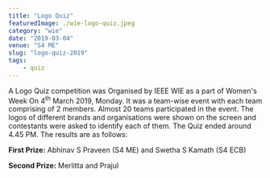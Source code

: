 ```yaml
---
title: "Logo Quiz"
featuredImage: ./wie-logo-quiz.jpeg
category: "wie"
date: "2019-03-04"
venue: "S4 ME"
slug: "logo-quiz-2019"
tags:
    - quiz
---
```


A Logo Quiz competition was Organised by IEEE WIE as a part of Women's Week On 4<sup>th</sup> March 2019, Monday. It was a team-wise event with each team comprising of 2 members. Almost 20 teams participated in the event. The logos of different brands and organisations were shown on the screen and contestants were asked to identify each of them. The Quiz ended around 4.45 PM. The results are as follows:

**First Prize:** Abhinav S Praveen (S4 ME) and Swetha S Kamath (S4 ECB)

**Second Prize:** Merlitta and Prajul

